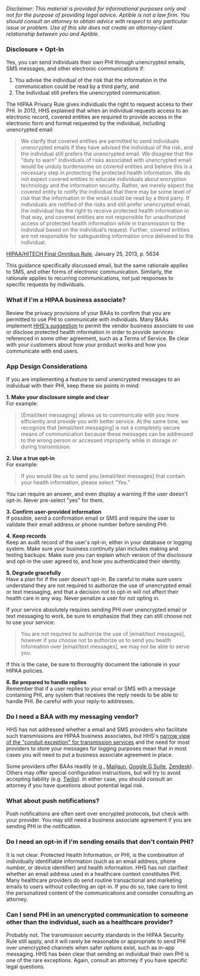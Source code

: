 _Disclaimer: This material is provided for informational purposes only and not for the purpose of providing legal advice. Aptible is not a law firm. You should consult an attorney to obtain advice with respect to any particular issue or problem. Use of this site does not create an attorney-client relationship between you and Aptible._

### Disclosure + Opt-In

Yes, you can send individuals their own PHI through unencrypted emails, SMS messages, and other electronic communications if:

1. You advise the individual of the risk that the information in the communication could be read by a third party, and  
2. The individual still prefers the unencrypted communication.

The HIPAA Privacy Rule gives individuals the right to request access to their PHI. In 2013, HHS explained that when an individual requests access to an electronic record, covered entities are required to provide access in the electronic form and format requested by the individual, including unencrypted email:

> We clarify that covered entities are permitted to send individuals unencrypted emails if they have advised the individual of the risk, and the individual still prefers the unencrypted email. We disagree that the "duty to warn" individuals of risks associated with unencrypted email would be unduly burdensome on covered entities and believe this is a necessary step in protecting the protected health information. We do not expect covered entities to educate individuals about encryption technology and the information security. Rather, we merely expect the covered entity to notify the individual that there may be some level of risk that the information in the email could be read by a third party. If individuals are notified of the risks and still prefer unencrypted email, the individual has the right to receive protected health information in that way, and covered entities are not responsible for unauthorized access of protected health information while in transmission to the individual based on the individual’s request. Further, covered entities are not responsible for safeguarding information once delivered to the individual.

[HIPAA/HITECH Final Omnibus Rule](https://www.gpo.gov/fdsys/pkg/FR-2013-01-25/pdf/2013-01073.pdf), January 25, 2013, p. 5634 

This guidance specifically discussed email, but the same rationale applies to SMS, and other forms of electronic communication. Similarly, the rationale applies to recurring communications, not just responses to specific requests by individuals. 

### What if I'm a HIPAA business associate?
Review the privacy provisions of your BAAs to confirm that you are permitted to use PHI to communicate with individuals. Many BAAs implement [HHS's suggestion](http://www.hhs.gov/hipaa/for-professionals/covered-entities/sample-business-associate-agreement-provisions/index.html) to permit the vendor business associate to use or disclose protected health information in order to provide services referenced in some other agreement, such as a Terms of Service. Be clear with your customers about how your product works and how you communicate with end users. 

### App Design Considerations
If you are implementing a feature to send unencrypted messages to an individual with their PHI, keep these six points in mind:

**1. Make your disclosure simple and clear**  
For example:

>[Email/text messaging] allows us to communicate with you more efficiently and provide you with better service. At the same time, we recognize that [email/text messaging] is not a completely secure means of communication because these messages can be addressed to the wrong person or accessed improperly while in storage or during transmission.

**2. Use a true opt-in**  
For example: 
> If you would like us to send you [email/text messages] that contain your health information, please select "Yes."

You can require an answer, and even display a warning if the user doesn't opt-in. Never pre-select "yes" for them.

**3. Confirm user-provided information**  
If possible, send a confirmation email or SMS and require the user to validate their email address or phone number before sending PHI.

**4. Keep records**  
Keep an audit record of the user's opt-in, either in your database or logging system. Make sure your business continuity plan includes making and testing backups. Make sure you can explain which version of the disclosure and opt-in the user agreed to, and how you authenticated their identity.

**5. Degrade gracefully**  
Have a plan for if the user doesn't opt-in. Be careful to make sure users understand they are not required to authorize the use of unencrypted email or text messaging, and that a decision not to opt-in will not affect their health care in any way. Never penalize a user for not opting in.

If your service absolutely requires sending PHI over unencrypted email or text messaging to work, be sure to emphasize that they can still choose not to use your service:

> You are not required to authorize the use of [email/text messages], however if you choose not to authorize us to send you health information over [email/text messages], we may not be able to serve you.

If this is the case, be sure to thoroughly document the rationale in your HIPAA policies.

**6. Be prepared to handle replies**  
Remember that if a user replies to your email or SMS with a message containing PHI, any system that receives the reply needs to be able to handle PHI. Be careful with your reply-to addresses.

### Do I need a BAA with my messaging vendor?
HHS has not addressed whether a email and SMS providers who facilitate such transmissions are HIPAA business associates, but HHS's [narrow view of the "conduit exception" for transmission services](http://www.hhs.gov/hipaa/for-professionals/special-topics/cloud-computing/index.html) and the need for most providers to store your messages for logging purposes mean that in most cases you will need to put a business associate agreement in place. 

Some providers offer BAAs readily (e.g., [Mailgun](https://www.rackspace.com/information/legal/Mailgun-BAA), [Google G Suite](https://gsuite.google.com/terms/2015/1/hipaa_baa.html), [Zendesk](https://support.zendesk.com/hc/en-us/articles/210178838-Advanced-Security-Data-at-Rest-Encryption-Enhanced-Disaster-Recovery-and-HIPAA-Compliance-Enterprise-Add-on-)). Others may offer special configuration instructions, but will try to avoid accepting liability (e.g. [Twilio](https://support.twilio.com/hc/en-us/articles/223136467-Ensuring-HIPAA-compliancy-with-Twilio-made-applications)). In either case, you should consult an attorney if you have questions about potential legal risk.

### What about push notifications?
Push notifications are often sent over encrypted protocols, but check with your provider. You may still need a business associate agreement if you are sending PHI in the notification.

### Do I need an opt-in if I'm sending emails that don't contain PHI?
It is not clear. Protected Health Information, or PHI, is the combination of individually identifiable information (such as an email address, phone number, or device identifier) and health information. HHS has not clarified whether an email address used in a healthcare context constitutes PHI. Many healthcare providers do send routine transactional and marketing emails to users without collecting an opt-in. If you do so, take care to limit the personalized content of the communications and consider consulting an attorney.

### Can I send PHI in an unencrypted communication to someone other than the individual, such as a healthcare provider?
Probably not. The transmission security standards in the HIPAA Security Rule still apply, and it will rarely be reasonable or appropriate to send PHI over unencrypted channels when safer options exist, such as in-app messaging. HHS has been clear that sending an individual their own PHI is one of the rare exceptions. Again, consult an attorney if you have specific legal questions.
